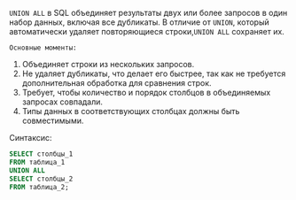 
`UNION ALL`  в SQL объединяет результаты двух или более запросов в один набор данных, включая все дубликаты. В отличие от `UNION`, который автоматически удаляет повторяющиеся строки,`UNION ALL`  сохраняет их.

`Основные моменты:`
1. Объединяет строки из нескольких запросов.
2. Не удаляет дубликаты, что делает его быстрее, так как не требуется дополнительная обработка для сравнения строк.
3. Требует, чтобы количество и порядок столбцов в объединяемых запросах совпадали.
4. Типы данных в соответствующих столбцах должны быть совместимыми.


Синтаксис:

```SQL
SELECT столбцы_1
FROM таблица_1
UNION ALL
SELECT столбцы_2
FROM таблица_2;
```
